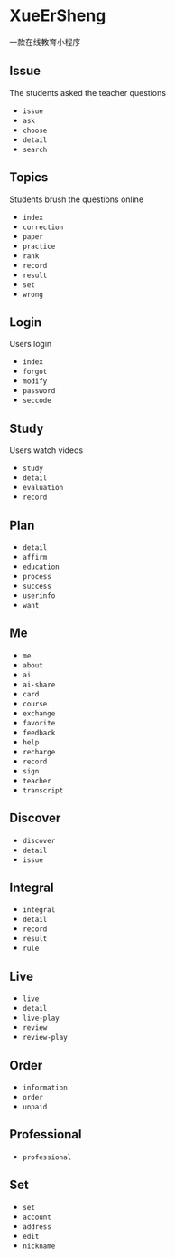 # XueErSheng

一款在线教育小程序

## Issue

The students asked the teacher questions

* `issue`
* `ask`
* `choose`
* `detail`
* `search`

## Topics

Students brush the questions online

* `index`
* `correction`
* `paper`
* `practice`
* `rank`
* `record`
* `result`
* `set`
* `wrong`

## Login

Users login

* `index`
* `forgot`
* `modify`
* `password`
* `seccode`

## Study

Users watch videos

* `study`
* `detail`
* `evaluation`
* `record`

## Plan

* `detail`
* `affirm`
* `education`
* `process`
* `success`
* `userinfo`
* `want`

## Me

* `me`
* `about`
* `ai`
* `ai-share`
* `card`
* `course`
* `exchange`
* `favorite`
* `feedback`
* `help`
* `recharge`
* `record`
* `sign`
* `teacher`
* `transcript`

## Discover

* `discover`
* `detail`
* `issue`

## Integral

* `integral`
* `detail`
* `record`
* `result`
* `rule`

## Live

* `live`
* `detail`
* `live-play`
* `review`
* `review-play`

## Order

* `information`
* `order`
* `unpaid`

## Professional

* `professional`

## Set

* `set`
* `account`
* `address`
* `edit`
* `nickname`

